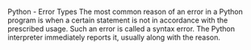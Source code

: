 Python - Error Types
The most common reason of an error in a Python program is when a certain statement is not in accordance with the prescribed usage. Such an error is called a syntax error. The Python interpreter immediately reports it, usually along with the reason.

